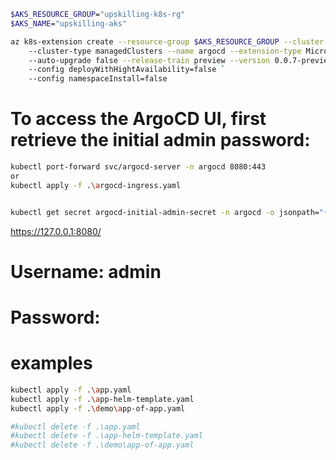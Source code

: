 ```bash
$AKS_RESOURCE_GROUP="upskilling-k8s-rg"
$AKS_NAME="upskilling-aks"

az k8s-extension create --resource-group $AKS_RESOURCE_GROUP --cluster-name $AKS_NAME `
    --cluster-type managedClusters --name argocd --extension-type Microsoft.ArgoCD `
    --auto-upgrade false --release-train preview --version 0.0.7-preview `
    --config deployWithHightAvailability=false `
    --config namespaceInstall=false

```

# To access the ArgoCD UI, first retrieve the initial admin password:
```bash
kubectl port-forward svc/argocd-server -n argocd 8080:443
or
kubectl apply -f .\argocd-ingress.yaml


kubectl get secret argocd-initial-admin-secret -n argocd -o jsonpath="{.data.password}" | %{ [System.Text.Encoding]::UTF8.GetString([System.Convert]::FromBase64String($_)) }
```

https://127.0.0.1:8080/
# Username: admin
# Password: <the password you retrieved above>

# examples
```bash
kubectl apply -f .\app.yaml
kubectl apply -f .\app-helm-template.yaml
kubectl apply -f .\demo\app-of-app.yaml

#kubectl delete -f .\app.yaml
#kubectl delete -f .\app-helm-template.yaml
#kubectl delete -f .\demo\app-of-app.yaml
```